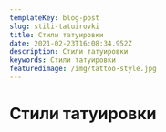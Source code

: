 ```yaml
---
templateKey: blog-post
slug: stili-tatuirovki
title: Стили татуировки
date: 2021-02-23T16:08:34.952Z
description: Стили татуировки
keywords: Стили татуировки
featuredimage: /img/tattoo-style.jpg
---
```

# Стили татуировки